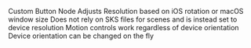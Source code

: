 Custom Button Node
Adjusts Resolution based on iOS rotation or macOS window size
Does not rely on SKS files for scenes and is instead set to device resolution
Motion controls work regardless of device orientation
Device orientation can be changed on the fly